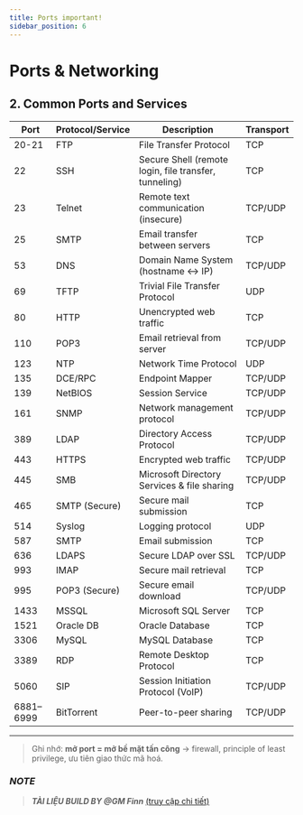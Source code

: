 ```yaml
---
title: Ports important!
sidebar_position: 6
---
```


#  Ports & Networking 

## 2. Common Ports and Services

| Port | Protocol/Service | Description | Transport |
|------|-----------------|-------------|-----------|
| 20-21 | FTP | File Transfer Protocol | TCP |
| 22 | SSH | Secure Shell (remote login, file transfer, tunneling) | TCP |
| 23 | Telnet | Remote text communication (insecure) | TCP/UDP |
| 25 | SMTP | Email transfer between servers | TCP |
| 53 | DNS | Domain Name System (hostname ↔ IP) | TCP/UDP |
| 69 | TFTP | Trivial File Transfer Protocol | UDP |
| 80 | HTTP | Unencrypted web traffic | TCP |
| 110 | POP3 | Email retrieval from server | TCP/UDP |
| 123 | NTP | Network Time Protocol | UDP |
| 135 | DCE/RPC | Endpoint Mapper | TCP/UDP |
| 139 | NetBIOS | Session Service | TCP/UDP |
| 161 | SNMP | Network management protocol | TCP/UDP |
| 389 | LDAP | Directory Access Protocol | TCP/UDP |
| 443 | HTTPS | Encrypted web traffic | TCP/UDP |
| 445 | SMB | Microsoft Directory Services & file sharing | TCP/UDP |
| 465 | SMTP (Secure) | Secure mail submission | TCP |
| 514 | Syslog | Logging protocol | UDP |
| 587 | SMTP | Email submission | TCP |
| 636 | LDAPS | Secure LDAP over SSL | TCP/UDP |
| 993 | IMAP | Secure mail retrieval | TCP |
| 995 | POP3 (Secure) | Secure email download | TCP/UDP |
| 1433 | MSSQL | Microsoft SQL Server | TCP |
| 1521 | Oracle DB | Oracle Database | TCP |
| 3306 | MySQL | MySQL Database | TCP |
| 3389 | RDP | Remote Desktop Protocol | TCP |
| 5060 | SIP | Session Initiation Protocol (VoIP) | TCP/UDP |
| 6881–6999 | BitTorrent | Peer-to-peer sharing | TCP/UDP |

---

> Ghi nhớ: **mở port = mở bề mặt tấn công** → firewall, principle of least privilege, ưu tiên giao thức mã hoá.



### ***NOTE***
> ***TÀI LIỆU BUILD BY @GM Finn*** [(truy cập chi tiết)](https://tienthien196.github.io/ecosys.portfolioBNJ/)





